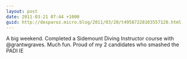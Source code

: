 ```yaml
---
layout: post
date: 2011-03-21 07:44 +1000
guid: http://desparoz.micro.blog/2011/03/20/t49587228103557120.html
---
```

A big weekend. Completed a Sidemount Diving Instructor course with @grantwgraves. Much fun. Proud of my 2 candidates who smashed the PADI IE
